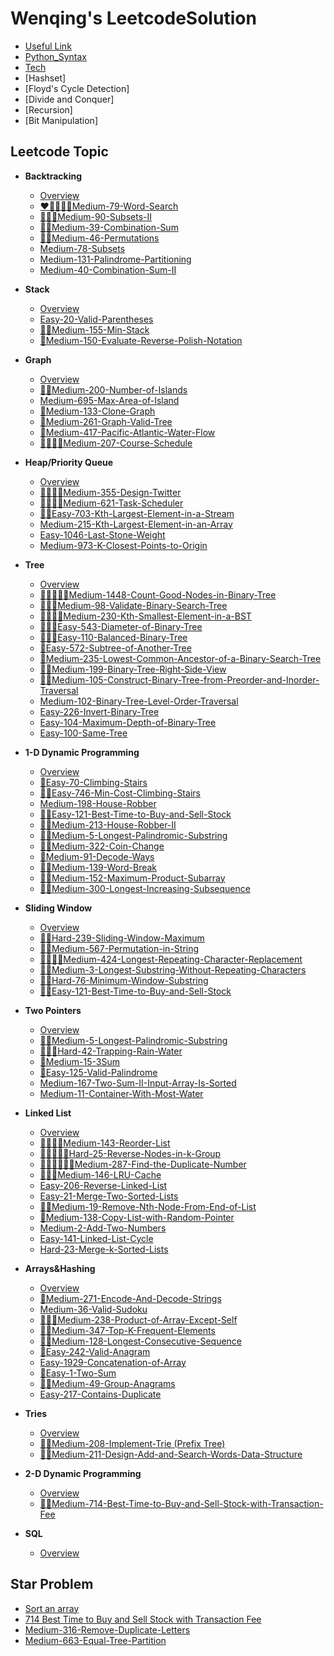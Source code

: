# Wenqing's LeetcodeSolution
  - [Useful Link](useful-link.md)
  - [Python_Syntax](python_syntax.md)
  - [Tech](tech.md)
  - [Hashset]
  - [Floyd's Cycle Detection]
  - [Divide and Conquer]
  - [Recursion]
  - [Bit Manipulation]

## Leetcode Topic

- **Backtracking**
  - [Overview](Backtracking/backtracking.md)
  - [❤️🧠🌟🌟🌟Medium-79-Word-Search](Backtracking/Medium-79-Word-Search.md)
  - [🌟🌟🌟Medium-90-Subsets-II](Backtracking/Medium-90-Subsets-II.md)
  - [🌟🌟Medium-39-Combination-Sum](Backtracking/Medium-39-Combination-Sum.md)
  - [🧠🧠Medium-46-Permutations](Backtracking/Medium-46-Permutations.md)
  - [Medium-78-Subsets](Backtracking/Medium-78-Subsets.md)
  - [Medium-131-Palindrome-Partitioning](Backtracking/Medium-131-Palindrome-Partitioning.md)
  - [Medium-40-Combination-Sum-II](Backtracking/Medium-40-Combination-Sum-II.md)


- **Stack**
  - [Overview](Stack/stack.md)
  - [Easy-20-Valid-Parentheses](Stack/Easy-20-Valid-Parentheses.md)
  - [🧠🌟Medium-155-Min-Stack](Stack/Medium-155-Min-Stack.md)
  - [🧠Medium-150-Evaluate-Reverse-Polish-Notation](Stack/Medium-150-Evaluate-Reverse-Polish-Notation.md)

- **Graph**
  - [Overview](Graph/Graph.md)
  - [🌟🌟Medium-200-Number-of-Islands](Graph/Medium-200-Number-of-Islands.md)
  - [Medium-695-Max-Area-of-Island](Graph/Medium-695-Max-Area-of-Island.md)
  - [🧠Medium-133-Clone-Graph](Graph/Medium-133-Clone-Graph.md)
  - [🧠Medium-261-Graph-Valid-Tree](Graph/Medium-261-Graph-Valid-Tree.md)
  - [🌟Medium-417-Pacific-Atlantic-Water-Flow](Graph/Medium-417-Pacific-Atlantic-Water-Flow.md)
  - [🧠🧠🌟🌟Medium-207-Course-Schedule](Graph/Medium-207-Course-Schedule.md)

- **Heap/Priority Queue**
  - [Overview](Heap-Priority-Queue/Heap.md)
  - [🧠🌟🌟🌟Medium-355-Design-Twitter](Heap-Priority-Queue/Medium-355-Design-Twitter.md)
  - [🧠🧠🌟🌟Medium-621-Task-Scheduler](Heap-Priority-Queue/Medium-621-Task-Scheduler.md)
  - [🌟🌟Easy-703-Kth-Largest-Element-in-a-Stream](Heap-Priority-Queue/Easy-703-Kth-Largest-Element-in-a-Stream.md)
  - [Medium-215-Kth-Largest-Element-in-an-Array](Heap-Priority-Queue/Medium-215-Kth-Largest-Element-in-an-Array.md)
  - [Easy-1046-Last-Stone-Weight](Heap-Priority-Queue/Easy-1046-Last-Stone-Weight.md)
  - [Medium-973-K-Closest-Points-to-Origin](Heap-Priority-Queue/Medium-973-K-Closest-Points-to-Origin.md) 

- **Tree**
  - [Overview](Tree/Tree.md)
  - [🧠🧠🌟🌟🌟Medium-1448-Count-Good-Nodes-in-Binary-Tree](Tree/Medium-1448-Count-Good-Nodes-in-Binary-Tree.md)
  - [🧠🌟🌟Medium-98-Validate-Binary-Search-Tree](Tree/Medium-98-Validate-Binary-Search-Tree.md)
  - [🧠🧠🧠🌟Medium-230-Kth-Smallest-Element-in-a-BST](Tree/Medium-230-Kth-Smallest-Element-in-a-BST.md)
  - [🧠🌟🌟Easy-543-Diameter-of-Binary-Tree](Tree/Easy-543-Diameter-of-Binary-Tree.md)
  - [🧠🌟🌟Easy-110-Balanced-Binary-Tree](Tree/Easy-110-Balanced-Binary-Tree.md)
  - [🌟Easy-572-Subtree-of-Another-Tree](Tree/Easy-572-Subtree-of-Another-Tree.md)
  - [🧠Medium-235-Lowest-Common-Ancestor-of-a-Binary-Search-Tree](Tree/Medium-235-Lowest-Common-Ancestor-of-a-Binary-Search-Tree.md)
  - [🌟🌟Medium-199-Binary-Tree-Right-Side-View](Tree/Medium-199-Binary-Tree-Right-Side-View.md)
  - [🧠🧠Medium-105-Construct-Binary-Tree-from-Preorder-and-Inorder-Traversal](Tree/Medium-105-Construct-Binary-Tree-from-Preorder-and-Inorder-Traversal.md)
  - [Medium-102-Binary-Tree-Level-Order-Traversal](Tree/Medium-102-Binary-Tree-Level-Order-Traversal.md)
  - [Easy-226-Invert-Binary-Tree](Tree/Easy-226-Invert-Binary-Tree.md)
  - [Easy-104-Maximum-Depth-of-Binary-Tree](Tree/Easy-104-Maximum-Depth-of-Binary-Tree.md)
  - [Easy-100-Same-Tree](Tree/Easy-100-Same-Tree.md)
    
- **1-D Dynamic Programming**
  - [Overview](1-D-Dynamic-Programming/1-D-Dynamic-Programming.md)
  - [🌟Easy-70-Climbing-Stairs](1-D-Dynamic-Programming/Easy-70-Climbing-Stairs.md)
  - [🧠🌟Easy-746-Min-Cost-Climbing-Stairs](1-D-Dynamic-Programming/Easy-746-Min-Cost-Climbing-Stairs.md)
  - [Medium-198-House-Robber](1-D-Dynamic-Programming/Medium-198-House-Robber.md)
  - [🧠🌟Easy-121-Best-Time-to-Buy-and-Sell-Stock](1-D-Dynamic-Programming/Easy-121-Best-Time-to-Buy-and-Sell-Stock.md)
  - [🧠🌟Medium-213-House-Robber-II](1-D-Dynamic-Programming/Medium-213-House-Robber-II.md)
  - [🧠🧠Medium-5-Longest-Palindromic-Substring](1-D-Dynamic-Programming/Medium-5-Longest-Palindromic-Substring.md)
  - [🧠🌟Medium-322-Coin-Change](1-D-Dynamic-Programming/Medium-322-Coin-Change.md)
  - [🌟Medium-91-Decode-Ways](1-D-Dynamic-Programming/Medium-91-Decode-Ways.md)
  - [🧠🌟Medium-139-Word-Break](1-D-Dynamic-Programming/Medium-139-Word-Break.md)
  - [🧠🌟Medium-152-Maximum-Product-Subarray](1-D-Dynamic-Programming/Medium-152-Maximum-Product-Subarray.md)
  - [🧠🌟Medium-300-Longest-Increasing-Subsequence](1-D-Dynamic-Programming/Medium-300-Longest-Increasing-Subsequence.md)
 

- **Sliding Window**
  - [Overview](Sliding-Window/Sliding-Window.md)
  - [🌟🧠Hard-239-Sliding-Window-Maximum](Sliding-Window/Hard-239-Sliding-Window-Maximum.md)
  - [🌟🧠Medium-567-Permutation-in-String](Sliding-Window/Medium-567-Permutation-in-String.md)
  - [🌟🌟🧠🧠Medium-424-Longest-Repeating-Character-Replacement](Sliding-Window/Medium-424-Longest-Repeating-Character-Replacement.md)
  - [🌟🌟Medium-3-Longest-Substring-Without-Repeating-Characters](Sliding-Window/Medium-3-Longest-Substring-Without-Repeating-Characters.md)
  - [🌟🧠Hard-76-Minimum-Window-Substring](Sliding-Window/Hard-76-Minimum-Window-Substring.md)
  - [🌟🧠Easy-121-Best-Time-to-Buy-and-Sell-Stock](Sliding-Window/Easy-121-Best-Time-to-Buy-and-Sell-Stock.md)

- **Two Pointers**
  - [Overview](Two-Pointers.md)
  - [🧠🧠Medium-5-Longest-Palindromic-Substring](Two-Pointers/Medium-5-Longest-Palindromic-Substring.md)
  - [🌟🧠🧠Hard-42-Trapping-Rain-Water](Two-Pointers/42-Trapping-Rain-Water.md)
  - [🌟Medium-15-3Sum](Two-Pointers/15-3Sum.md)
  - [🌟Easy-125-Valid-Palindrome](Two-Pointers/125-Valid-Palindrome.md)
  - [Medium-167-Two-Sum-II-Input-Array-Is-Sorted](Two-Pointers/167-Two-Sum-II-Input-Array-Is-Sorted.md)
  - [Medium-11-Container-With-Most-Water](Two-Pointers/11-Container-With-Most-Water.md)
 
- **Linked List**
  - [Overview](Linked-List/Linked-List.md)
  - [🧠🧠🌟🌟Medium-143-Reorder-List](Linked-List/Medium-143-Reorder-List.md)
  - [🧠🧠🧠🌟🌟Hard-25-Reverse-Nodes-in-k-Group](Linked-List/Hard-25-Reverse-Nodes-in-k-Group.md)
  - [🧠🧠🧠🌟🌟🌟Medium-287-Find-the-Duplicate-Number](Linked-List/Medium-287-Find-the-Duplicate-Number.md)
  - [🌟🌟🌟Medium-146-LRU-Cache](Linked-List/Medium-146-LRU-Cache.md)
  - [Easy-206-Reverse-Linked-List](Linked-List/Easy-206-Reverse-Linked-List.md)
  - [Easy-21-Merge-Two-Sorted-Lists](Linked-List/Easy-21-Merge-Two-Sorted-Lists.md)
  - [🧠🧠Medium-19-Remove-Nth-Node-From-End-of-List](Linked-List/Medium-19-Remove-Nth-Node-From-End-of-List.md)
  - [🧠Medium-138-Copy-List-with-Random-Pointer](Linked-List/Medium-138-Copy-List-with-Random-Pointer.md)
  - [Medium-2-Add-Two-Numbers](Linked-List/Medium-2-Add-Two-Numbers.md)
  - [Easy-141-Linked-List-Cycle](Linked-List/Easy-141-Linked-List-Cycle.md)
  - [Hard-23-Merge-k-Sorted-Lists](Linked-List/Hard-23-Merge-k-Sorted-Lists.md)

- **Arrays&Hashing**
  - [Overview](Arrays&Hashing.md)
  - [🧠Medium-271-Encode-And-Decode-Strings](Arrays&Hashing/271_Encode_And_Decode_Strings.md)
  - [Medium-36-Valid-Sudoku](Arrays&Hashing/36_Valid_Sudoku.md)
  - [🌟🌟🧠Medium-238-Product-of-Array-Except-Self](Arrays&Hashing/238_Product_of_Array_Except_Self.md)
  - [🌟🌟Medium-347-Top-K-Frequent-Elements](Arrays&Hashing/347_Top_K_Frequent_Elements.md)
  - [🌟🧠Medium-128-Longest-Consecutive-Sequence](Arrays&Hashing/128_Longest_Consecutive_Sequence.md)
  - [🌟Easy-242-Valid-Anagram](Arrays&Hashing/242_Valid_Anagram.md)
  - [Easy-1929-Concatenation-of-Array](Arrays&Hashing/1929_Concatenation_of_Array.md)
  - [🌟Easy-1-Two-Sum](Arrays&Hashing/1_Two_Sum.md)
  - [🌟🌟Medium-49-Group-Anagrams](Arrays&Hashing/49_Group_Anagrams.md)
  - [Easy-217-Contains-Duplicate](Arrays&Hashing/217_Contains_Duplicate.md) 

- **Tries**
  - [Overview](Tries/Tries.md)
  - [🌟🌟Medium-208-Implement-Trie (Prefix Tree)](Tries/Medium-208-Implement-Trie-Prefix-Tree.md)
  - [🌟🌟Medium-211-Design-Add-and-Search-Words-Data-Structure](Tries/Medium-211-Design-Add-and-Search-Words-Data-Structure.md)
    

- **2-D Dynamic Programming**
  - [Overview](2-D-Dynamic-Programming/2-D-Dynamic-Programming.md)
  - [🧠🌟Medium-714-Best-Time-to-Buy-and-Sell-Stock-with-Transaction-Fee](2-D-Dynamic-Programming/Medium-714-Best-Time-to-Buy-and-Sell-Stock-with-Transaction-Fee.md)
- **SQL**
  - [Overview](SQL/sql.md)


## Star Problem
 - [Sort an array](Star-Problem/Sort_an_array.md)
 - [714 Best Time to Buy and Sell Stock with Transaction Fee](Star-Problem/714-Best-Time-to-Buy-and-Sell-Stock-with-Transaction-Fee.md)
 - [Medium-316-Remove-Duplicate-Letters](Star-Problem/Medium-316-Remove-Duplicate-Letters.md)
 - [Medium-663-Equal-Tree-Partition](Star-Problem/Medium-663-Equal-Tree-Partition.md)

